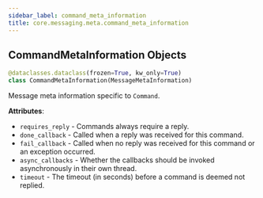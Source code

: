 ```yaml
---
sidebar_label: command_meta_information
title: core.messaging.meta.command_meta_information
---
```


## CommandMetaInformation Objects

```python
@dataclasses.dataclass(frozen=True, kw_only=True)
class CommandMetaInformation(MessageMetaInformation)
```

Message meta information specific to ``Command``.

**Attributes**:

- `requires_reply` - Commands always require a reply.
- `done_callback` - Called when a reply was received for this command.
- `fail_callback` - Called when no reply was received for this command or an exception occurred.
- `async_callbacks` - Whether the callbacks should be invoked asynchronously in their own thread.
- `timeout` - The timeout (in seconds) before a command is deemed not replied.

